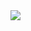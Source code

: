 <img src="https://capsule-render.vercel.app/api?type=Venom&color=auto&height=280&section=header&text=Welcom%20to%20Suyeon%20Github&fontSize=50"/>
